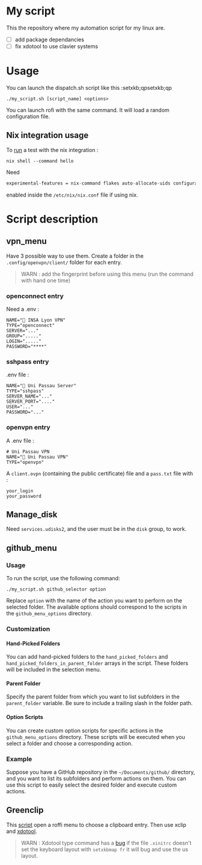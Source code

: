 # My script

This the repository where my automation script for my linux are.

* [ ] add package dependancies
* [ ] fix xdotool to use clavier systems

# Usage

You can launch the dispatch.sh script like this :setxkb;qpsetxkb;qp

```shell
./my_script.sh [script_name] <options>
```

You can launch rofi with the same command. It will load a random configuration file.

## Nix integration usage

To [run](https://www.tweag.io/blog/2020-05-25-flakes/) a test with the nix integration :

```shell
nix shell --command hello
```

Need 
```nix
experimental-features = nix-command flakes auto-allocate-uids configurable-impure-env
```
enabled inside the `/etc/nix/nix.conf` file if using nix.

# Script description

## vpn_menu

Have 3 possible way to use them. Create a folder in the `.config/openvpn/client/` folder for each entry.

> WARN : add the fingerprint before using this menu (run the command with hand one time)

### openconnect entry

Need a .env :

```shell
NAME="󰒄 INSA Lyon VPN"
TYPE="openconnect"
SERVER="..."
GROUP="....."
LOGIN="....."
PASSWORD="****"
```

### sshpass entry

.env file :

```shell
NAME=" Uni Passau Server"
TYPE="sshpass"
SERVER_NAME="..."
SERVER_PORT="...."
USER="..."
PASSWORD="..."
```

### openvpn entry

A .env file :

```shell
# Uni Passau VPN
NAME="󰒄 Uni Passau VPN"
TYPE="openvpn"
```

A `client.ovpn` (containing the public certificate) file and a `pass.txt` file with : 

```shell
your_login
your_password
```

## Manage_disk

Need `services.udisks2`, and the user must be in the `disk` group, to work.

## github_menu

### Usage

To run the script, use the following command:

```shell
./my_script.sh github_selector option
```

Replace `option` with the name of the action you want to perform on the selected folder. The available options should correspond to the scripts in the `github_menu_options` directory.

### Customization

#### Hand-Picked Folders

You can add hand-picked folders to the `hand_picked_folders` and `hand_picked_folders_in_parent_folder` arrays in the script. These folders will be included in the selection menu.

#### Parent Folder

Specify the parent folder from which you want to list subfolders in the `parent_folder` variable. Be sure to include a trailing slash in the folder path.

#### Option Scripts

You can create custom option scripts for specific actions in the `github_menu_options` directory. These scripts will be executed when you select a folder and choose a corresponding action.

### Example

Suppose you have a GitHub repository in the `~/Documents/github/` directory, and you want to list its subfolders and perform actions on them. You can use this script to easily select the desired folder and execute custom actions.

## Greenclip

This [script](https://github.com/erebe/greenclip) open a roffi menu to choose a clipboard entry. Then use xclip and [xdotool](https://github.com/jordansissel/xdotool).

> WARN : Xdotool type command has a [bug](https://unix.stackexchange.com/questions/139959/type-some-text-with-xdotool-independently-of-the-keyboard-layout) if the file `.xinitrc` doesn't set the keyboard layout with `setxkbmap fr` it will bug and use the us layout.

